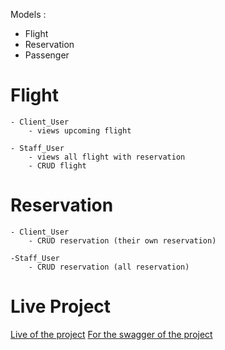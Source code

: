 Models :

- Flight
- Reservation
- Passenger

# Flight

    - Client_User
        - views upcoming flight

    - Staff_User
        - views all flight with reservation
        - CRUD flight

# Reservation

    - Client_User
        - CRUD reservation (their own reservation)

    -Staff_User
        - CRUD reservation (all reservation)

# Live Project
<a href="https://pakizekilic.pythonanywhere.com">Live of the project</a>
<a href="https://pakizekilic.pythonanywhere.com/swagger/">For the swagger of the project</a>

